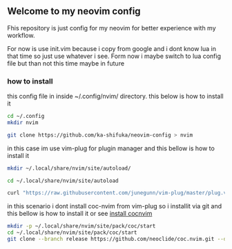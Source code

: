 ## Welcome to my neovim config

Fhis repository is just config for my neovim for better
experience with my workflow.

For now is use init.vim because i copy from google and i dont know
lua in that time so just use whatever i see. Form now i maybe switch to lua config
file but than not this time maybe in future


### how to install

this config file in inside ~/.config/nvim/ directory. this below is how to install it

```bash
cd ~/.config
mkdir nvim

git clone https://github.com/ka-shifuka/neovim-config > nvim
```

in this case im use vim-plug for plugin manager and this bellow is how to install it

```bash
mkdir ~/.local/share/nvim/site/autoload/

cd ~/.local/share/nvim/site/autoload

curl "https://raw.githubusercontent.com/junegunn/vim-plug/master/plug.vim">plug.vim
```

in this scenario i dont install coc-nvim from vim-plug so i installit via git and
this bellow is how to install it or see [install cocnvim](https://github.com/neoclide/coc.nvim/wiki/Install-coc.nvim)

```bash
mkdir -p ~/.local/share/nvim/site/pack/coc/start
cd ~/.local/share/nvim/site/pack/coc/start
git clone --branch release https://github.com/neoclide/coc.nvim.git --depth=
```


